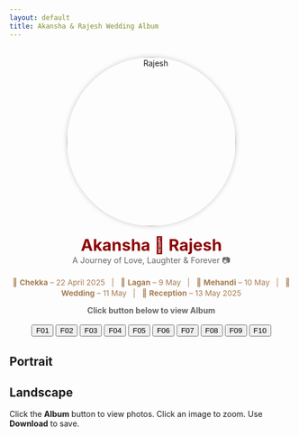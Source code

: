 ```yaml
---
layout: default
title: Akansha & Rajesh Wedding Album
---
```


<div style="display: flex; flex-wrap: wrap; justify-content: center; align-items: center; gap: 2rem; margin: 2rem 0;">
  
  <div style="text-align: center;">
    <img src="/w/assets/Couple.JPG" alt="Rajesh" style="width: 300px; height: 300px; border-radius: 50%; box-shadow: 0 0 10px rgba(0,0,0,0.2); object-fit: cover;">
    <div style="margin-top: 1rem; font-size: 1.8rem; font-weight: bold; color: darkred;">Akansha 💖 Rajesh
    </div>
    <div style="font-size: 0.9rem; color: #666;">A Journey of Love, Laughter & Forever 📷 </div>
    <div style="font-size: 0.85rem; color: #a67c52; margin-top: 1rem; line-height: 1.4;">
  🙌 <strong>Chekka</strong> – 22 April 2025 &nbsp; | &nbsp;
  🌼 <strong>Lagan</strong> – 9 May &nbsp; | &nbsp;
  💅 <strong>Mehandi</strong> – 10 May &nbsp; | &nbsp;
  💍 <strong>Wedding</strong> – 11 May &nbsp; | &nbsp;
  🎉 <strong>Reception</strong> – 13 May 2025
</div>
    <div style="margin-top: 0.8rem; font-weight: bold; color: #666;">Click button below to view Album </div><br>
    <div id="album-buttons">
    <button onclick="filterByFolder('F01')">F01</button>
      <button onclick="filterByFolder('F02')">F02</button>
      <button onclick="filterByFolder('F03')">F03</button>
      <button onclick="filterByFolder('F04')">F04</button>
      <button onclick="filterByFolder('F05')">F05</button>
      <button onclick="filterByFolder('F06')">F06</button>
      <button onclick="filterByFolder('F07')">F07</button>
      <button onclick="filterByFolder('F08')">F08</button>
      <button onclick="filterByFolder('F09')">F09</button>
      <button onclick="filterByFolder('F10')">F10</button>
    </div>
  </div>
</div>

## Portrait
<div class="gallery" id="portrait-gallery"></div>

## Landscape
<div class="gallery" id="landscape-gallery"></div>

<div class="cursive-message">
    Click the <strong>Album</strong> button to view photos. Click an image to zoom. Use <strong>Download</strong> to save.
</div>

<script>
const allFiles = [
  { path: "/assets/F10/r_DSC_7751.JPG", name: "r_DSC_7751.JPG" },
  { path: "/assets/F10/r_DSC_7745.JPG", name: "r_DSC_7745.JPG" },
  { path: "/assets/F10/r_DSC_7750.JPG", name: "r_DSC_7750.JPG" },
  { path: "/assets/F10/r_DSC_7785.JPG", name: "r_DSC_7785.JPG" },
  { path: "/assets/F10/r_DSC_7746.JPG", name: "r_DSC_7746.JPG" },
  { path: "/assets/F10/r_DSC_7752.JPG", name: "r_DSC_7752.JPG" },
  { path: "/assets/F10/r_DSC_7753.JPG", name: "r_DSC_7753.JPG" },
  { path: "/assets/F10/r_DSC_7747.JPG", name: "r_DSC_7747.JPG" },
  { path: "/assets/F10/r_DSC_7784.JPG", name: "r_DSC_7784.JPG" },
  { path: "/assets/F10/r_DSC_7780.JPG", name: "r_DSC_7780.JPG" },
  { path: "/assets/F10/r_DSC_7743.JPG", name: "r_DSC_7743.JPG" },
  { path: "/assets/F10/r_DSC_7757.JPG", name: "r_DSC_7757.JPG" },
  { path: "/assets/F10/r_DSC_7756.JPG", name: "r_DSC_7756.JPG" },
  { path: "/assets/F10/r_DSC_7783.JPG", name: "r_DSC_7783.JPG" },
  { path: "/assets/F10/r_DSC_7768.JPG", name: "r_DSC_7768.JPG" },
  { path: "/assets/F10/r_DSC_7754.JPG", name: "r_DSC_7754.JPG" },
  { path: "/assets/F10/r_DSC_7740.JPG", name: "r_DSC_7740.JPG" },
  { path: "/assets/F10/r_DSC_7733.JPG", name: "r_DSC_7733.JPG" },
  { path: "/assets/F10/r_DSC_7736.JPG", name: "r_DSC_7736.JPG" },
  { path: "/assets/F10/r_DSC_7738.JPG", name: "r_DSC_7738.JPG" },
  { path: "/assets/F10/r_DSC_7739.JPG", name: "r_DSC_7739.JPG" },
  { path: "/assets/F10/r_DSC_7770.JPG", name: "r_DSC_7770.JPG" },
  { path: "/assets/F10/r_DSC_7764.JPG", name: "r_DSC_7764.JPG" },
  { path: "/assets/F10/r_DSC_7758.JPG", name: "r_DSC_7758.JPG" },
  { path: "/assets/F10/r_DSC_7771.JPG", name: "r_DSC_7771.JPG" },
  { path: "/assets/F10/r_DSC_7767.JPG", name: "r_DSC_7767.JPG" },
  { path: "/assets/F10/r_DSC_7773.JPG", name: "r_DSC_7773.JPG" },
  { path: "/assets/F10/r_DSC_7766.JPG", name: "r_DSC_7766.JPG" },
  { path: "/assets/F10/r_DSC_7777.JPG", name: "r_DSC_7777.JPG" },
  { path: "/assets/F10/r_DSC_7763.JPG", name: "r_DSC_7763.JPG" },
  { path: "/assets/F10/r_DSC_7749.JPG", name: "r_DSC_7749.JPG" },
  { path: "/assets/F10/r_DSC_7761.JPG", name: "r_DSC_7761.JPG" },
  { path: "/assets/F10/r_DSC_7760.JPG", name: "r_DSC_7760.JPG" },
  { path: "/assets/F10/r_DSC_7774.JPG", name: "r_DSC_7774.JPG" },
  { path: "/assets/F03/r_DSC_6895.JPG", name: "r_DSC_6895.JPG" },
  { path: "/assets/F03/r_DSC_6881.JPG", name: "r_DSC_6881.JPG" },
  { path: "/assets/F03/r_DSC_6922.JPG", name: "r_DSC_6922.JPG" },
  { path: "/assets/F03/r_DSC_6936.JPG", name: "r_DSC_6936.JPG" },
  { path: "/assets/F03/r_DSC_6937.JPG", name: "r_DSC_6937.JPG" },
  { path: "/assets/F03/r_DSC_6923.JPG", name: "r_DSC_6923.JPG" },
  { path: "/assets/F03/r_DSC_6880.JPG", name: "r_DSC_6880.JPG" },
  { path: "/assets/F03/r_DSC_6894.JPG", name: "r_DSC_6894.JPG" },
  { path: "/assets/F03/r_DSC_6869.JPG", name: "r_DSC_6869.JPG" },
  { path: "/assets/F03/r_DSC_6882.JPG", name: "r_DSC_6882.JPG" },
  { path: "/assets/F03/r_DSC_6896.JPG", name: "r_DSC_6896.JPG" },
  { path: "/assets/F03/r_DSC_6935.JPG", name: "r_DSC_6935.JPG" },
  { path: "/assets/F03/r_DSC_6921.JPG", name: "r_DSC_6921.JPG" },
  { path: "/assets/F03/r_DSC_6909.JPG", name: "r_DSC_6909.JPG" },
  { path: "/assets/F03/r_DSC_6908.JPG", name: "r_DSC_6908.JPG" },
  { path: "/assets/F03/r_DSC_6920.JPG", name: "r_DSC_6920.JPG" },
  { path: "/assets/F03/r_DSC_6934.JPG", name: "r_DSC_6934.JPG" },
  { path: "/assets/F03/r_DSC_6897.JPG", name: "r_DSC_6897.JPG" },
  { path: "/assets/F03/r_DSC_6883.JPG", name: "r_DSC_6883.JPG" },
  { path: "/assets/F03/r_DSC_6878.JPG", name: "r_DSC_6878.JPG" },
  { path: "/assets/F03/r_DSC_6887.JPG", name: "r_DSC_6887.JPG" },
  { path: "/assets/F03/r_DSC_6893.JPG", name: "r_DSC_6893.JPG" },
  { path: "/assets/F03/r_DSC_6918.JPG", name: "r_DSC_6918.JPG" },
  { path: "/assets/F03/r_DSC_6930.JPG", name: "r_DSC_6930.JPG" },
  { path: "/assets/F03/r_DSC_6924.JPG", name: "r_DSC_6924.JPG" },
  { path: "/assets/F03/r_DSC_6925.JPG", name: "r_DSC_6925.JPG" },
  { path: "/assets/F03/r_DSC_6931.JPG", name: "r_DSC_6931.JPG" },
  { path: "/assets/F03/r_DSC_6919.JPG", name: "r_DSC_6919.JPG" },
  { path: "/assets/F03/r_DSC_6892.JPG", name: "r_DSC_6892.JPG" },
  { path: "/assets/F03/r_DSC_6886.JPG", name: "r_DSC_6886.JPG" },
  { path: "/assets/F03/r_DSC_6879.JPG", name: "r_DSC_6879.JPG" },
  { path: "/assets/F03/r_DSC_6890.JPG", name: "r_DSC_6890.JPG" },
  { path: "/assets/F03/r_DSC_6884.JPG", name: "r_DSC_6884.JPG" },
  { path: "/assets/F03/r_DSC_6927.JPG", name: "r_DSC_6927.JPG" },
  { path: "/assets/F03/r_DSC_6933.JPG", name: "r_DSC_6933.JPG" },
  { path: "/assets/F03/r_DSC_6932.JPG", name: "r_DSC_6932.JPG" },
  { path: "/assets/F03/r_DSC_6926.JPG", name: "r_DSC_6926.JPG" },
  { path: "/assets/F03/r_DSC_6885.JPG", name: "r_DSC_6885.JPG" },
  { path: "/assets/F03/r_DSC_6891.JPG", name: "r_DSC_6891.JPG" },
  { path: "/assets/F03/r_DSC_6941.JPG", name: "r_DSC_6941.JPG" },
  { path: "/assets/F03/r_DSC_6955.JPG", name: "r_DSC_6955.JPG" },
  { path: "/assets/F03/r_DSC_6954.JPG", name: "r_DSC_6954.JPG" },
  { path: "/assets/F03/r_DSC_6940.JPG", name: "r_DSC_6940.JPG" },
  { path: "/assets/F03/r_DSC_6956.JPG", name: "r_DSC_6956.JPG" },
  { path: "/assets/F03/r_DSC_6942.JPG", name: "r_DSC_6942.JPG" },
  { path: "/assets/F03/r_DSC_6943.JPG", name: "r_DSC_6943.JPG" },
  { path: "/assets/F03/r_DSC_6957.JPG", name: "r_DSC_6957.JPG" },
  { path: "/assets/F03/r_DSC_6953.JPG", name: "r_DSC_6953.JPG" },
  { path: "/assets/F03/r_DSC_6947.JPG", name: "r_DSC_6947.JPG" },
  { path: "/assets/F03/r_DSC_6946.JPG", name: "r_DSC_6946.JPG" },
  { path: "/assets/F03/r_DSC_6952.JPG", name: "r_DSC_6952.JPG" },
  { path: "/assets/F03/r_DSC_6944.JPG", name: "r_DSC_6944.JPG" },
  { path: "/assets/F03/r_DSC_6950.JPG", name: "r_DSC_6950.JPG" },
  { path: "/assets/F03/r_DSC_6951.JPG", name: "r_DSC_6951.JPG" },
  { path: "/assets/F03/r_DSC_6945.JPG", name: "r_DSC_6945.JPG" },
  { path: "/assets/F03/r_DSC_6960.JPG", name: "r_DSC_6960.JPG" },
  { path: "/assets/F03/r_DSC_6948.JPG", name: "r_DSC_6948.JPG" },
  { path: "/assets/F03/r_DSC_6949.JPG", name: "r_DSC_6949.JPG" },
  { path: "/assets/F03/r_DSC_6961.JPG", name: "r_DSC_6961.JPG" },
  { path: "/assets/F03/r_DSC_6963.JPG", name: "r_DSC_6963.JPG" },
  { path: "/assets/F03/r_DSC_6962.JPG", name: "r_DSC_6962.JPG" },
  { path: "/assets/F03/r_DSC_6959.JPG", name: "r_DSC_6959.JPG" },
  { path: "/assets/F03/r_DSC_6964.JPG", name: "r_DSC_6964.JPG" },
  { path: "/assets/F03/r_DSC_6958.JPG", name: "r_DSC_6958.JPG" },
  { path: "/assets/F03/r_DSC_6877.JPG", name: "r_DSC_6877.JPG" },
  { path: "/assets/F03/r_DSC_6863.JPG", name: "r_DSC_6863.JPG" },
  { path: "/assets/F03/r_DSC_6888.JPG", name: "r_DSC_6888.JPG" },
  { path: "/assets/F03/r_DSC_6903.JPG", name: "r_DSC_6903.JPG" },
  { path: "/assets/F03/r_DSC_6917.JPG", name: "r_DSC_6917.JPG" },
  { path: "/assets/F03/r_DSC_6916.JPG", name: "r_DSC_6916.JPG" },
  { path: "/assets/F03/r_DSC_6902.JPG", name: "r_DSC_6902.JPG" },
  { path: "/assets/F03/r_DSC_6889.JPG", name: "r_DSC_6889.JPG" },
  { path: "/assets/F03/r_DSC_6862.JPG", name: "r_DSC_6862.JPG" },
  { path: "/assets/F03/r_DSC_6876.JPG", name: "r_DSC_6876.JPG" },
  { path: "/assets/F03/r_DSC_6874.JPG", name: "r_DSC_6874.JPG" },
  { path: "/assets/F03/r_DSC_6914.JPG", name: "r_DSC_6914.JPG" },
  { path: "/assets/F03/r_DSC_6900.JPG", name: "r_DSC_6900.JPG" },
  { path: "/assets/F03/r_DSC_6928.JPG", name: "r_DSC_6928.JPG" },
  { path: "/assets/F03/r_DSC_6929.JPG", name: "r_DSC_6929.JPG" },
  { path: "/assets/F03/r_DSC_6901.JPG", name: "r_DSC_6901.JPG" },
  { path: "/assets/F03/r_DSC_6915.JPG", name: "r_DSC_6915.JPG" },
  { path: "/assets/F03/r_DSC_6875.JPG", name: "r_DSC_6875.JPG" },
  { path: "/assets/F03/r_DSC_6865.JPG", name: "r_DSC_6865.JPG" },
  { path: "/assets/F03/r_DSC_6871.JPG", name: "r_DSC_6871.JPG" },
  { path: "/assets/F03/r_DSC_6939.JPG", name: "r_DSC_6939.JPG" },
  { path: "/assets/F03/r_DSC_6911.JPG", name: "r_DSC_6911.JPG" },
  { path: "/assets/F03/r_DSC_6905.JPG", name: "r_DSC_6905.JPG" },
  { path: "/assets/F03/r_DSC_6904.JPG", name: "r_DSC_6904.JPG" },
  { path: "/assets/F03/r_DSC_6910.JPG", name: "r_DSC_6910.JPG" },
  { path: "/assets/F03/r_DSC_6938.JPG", name: "r_DSC_6938.JPG" },
  { path: "/assets/F03/r_DSC_6870.JPG", name: "r_DSC_6870.JPG" },
  { path: "/assets/F03/r_DSC_6864.JPG", name: "r_DSC_6864.JPG" },
  { path: "/assets/F03/r_DSC_6872.JPG", name: "r_DSC_6872.JPG" },
  { path: "/assets/F03/r_DSC_6866.JPG", name: "r_DSC_6866.JPG" },
  { path: "/assets/F03/r_DSC_6899.JPG", name: "r_DSC_6899.JPG" },
  { path: "/assets/F03/r_DSC_6906.JPG", name: "r_DSC_6906.JPG" },
  { path: "/assets/F03/r_DSC_6912.JPG", name: "r_DSC_6912.JPG" },
  { path: "/assets/F03/r_DSC_6913.JPG", name: "r_DSC_6913.JPG" },
  { path: "/assets/F03/r_DSC_6907.JPG", name: "r_DSC_6907.JPG" },
  { path: "/assets/F03/r_DSC_6898.JPG", name: "r_DSC_6898.JPG" },
  { path: "/assets/F04/r_DSC_7037.JPG", name: "r_DSC_7037.JPG" },
  { path: "/assets/F04/r_DSC_7023.JPG", name: "r_DSC_7023.JPG" },
  { path: "/assets/F04/r_DSC_7022.JPG", name: "r_DSC_7022.JPG" },
  { path: "/assets/F04/r_DSC_7036.JPG", name: "r_DSC_7036.JPG" },
  { path: "/assets/F04/r_DSC_7020.JPG", name: "r_DSC_7020.JPG" },
  { path: "/assets/F04/r_DSC_7034.JPG", name: "r_DSC_7034.JPG" },
  { path: "/assets/F04/r_DSC_7008.JPG", name: "r_DSC_7008.JPG" },
  { path: "/assets/F04/r_DSC_7009.JPG", name: "r_DSC_7009.JPG" },
  { path: "/assets/F04/r_DSC_7035.JPG", name: "r_DSC_7035.JPG" },
  { path: "/assets/F04/r_DSC_7021.JPG", name: "r_DSC_7021.JPG" },
  { path: "/assets/F04/r_DSC_7019.JPG", name: "r_DSC_7019.JPG" },
  { path: "/assets/F04/r_DSC_7025.JPG", name: "r_DSC_7025.JPG" },
  { path: "/assets/F04/r_DSC_7031.JPG", name: "r_DSC_7031.JPG" },
  { path: "/assets/F04/r_DSC_7030.JPG", name: "r_DSC_7030.JPG" },
  { path: "/assets/F04/r_DSC_7024.JPG", name: "r_DSC_7024.JPG" },
  { path: "/assets/F04/r_DSC_7018.JPG", name: "r_DSC_7018.JPG" },
  { path: "/assets/F04/r_DSC_7032.JPG", name: "r_DSC_7032.JPG" },
  { path: "/assets/F04/r_DSC_7026.JPG", name: "r_DSC_7026.JPG" },
  { path: "/assets/F04/r_DSC_7027.JPG", name: "r_DSC_7027.JPG" },
  { path: "/assets/F04/r_DSC_7033.JPG", name: "r_DSC_7033.JPG" },
  { path: "/assets/F04/r_DSC_7054.JPG", name: "r_DSC_7054.JPG" },
  { path: "/assets/F04/r_DSC_7040.JPG", name: "r_DSC_7040.JPG" },
  { path: "/assets/F04/r_DSC_6969.JPG", name: "r_DSC_6969.JPG" },
  { path: "/assets/F04/r_DSC_6982.JPG", name: "r_DSC_6982.JPG" },
  { path: "/assets/F04/r_DSC_6996.JPG", name: "r_DSC_6996.JPG" },
  { path: "/assets/F04/r_DSC_6997.JPG", name: "r_DSC_6997.JPG" },
  { path: "/assets/F04/r_DSC_6983.JPG", name: "r_DSC_6983.JPG" },
  { path: "/assets/F04/r_DSC_6968.JPG", name: "r_DSC_6968.JPG" },
  { path: "/assets/F04/r_DSC_7069.JPG", name: "r_DSC_7069.JPG" },
  { path: "/assets/F04/r_DSC_7041.JPG", name: "r_DSC_7041.JPG" },
  { path: "/assets/F04/r_DSC_7055.JPG", name: "r_DSC_7055.JPG" },
  { path: "/assets/F04/r_DSC_7043.JPG", name: "r_DSC_7043.JPG" },
  { path: "/assets/F04/r_DSC_6995.JPG", name: "r_DSC_6995.JPG" },
  { path: "/assets/F04/r_DSC_6981.JPG", name: "r_DSC_6981.JPG" },
  { path: "/assets/F04/r_DSC_6980.JPG", name: "r_DSC_6980.JPG" },
  { path: "/assets/F04/r_DSC_6994.JPG", name: "r_DSC_6994.JPG" },
  { path: "/assets/F04/r_DSC_7042.JPG", name: "r_DSC_7042.JPG" },
  { path: "/assets/F04/r_DSC_7046.JPG", name: "r_DSC_7046.JPG" },
  { path: "/assets/F04/r_DSC_7052.JPG", name: "r_DSC_7052.JPG" },
  { path: "/assets/F04/r_DSC_6990.JPG", name: "r_DSC_6990.JPG" },
  { path: "/assets/F04/r_DSC_6984.JPG", name: "r_DSC_6984.JPG" },
  { path: "/assets/F04/r_DSC_6985.JPG", name: "r_DSC_6985.JPG" },
  { path: "/assets/F04/r_DSC_6991.JPG", name: "r_DSC_6991.JPG" },
  { path: "/assets/F04/r_DSC_7053.JPG", name: "r_DSC_7053.JPG" },
  { path: "/assets/F04/r_DSC_7047.JPG", name: "r_DSC_7047.JPG" },
  { path: "/assets/F04/r_DSC_7045.JPG", name: "r_DSC_7045.JPG" },
  { path: "/assets/F04/r_DSC_6978.JPG", name: "r_DSC_6978.JPG" },
  { path: "/assets/F04/r_DSC_6987.JPG", name: "r_DSC_6987.JPG" },
  { path: "/assets/F04/r_DSC_6993.JPG", name: "r_DSC_6993.JPG" },
  { path: "/assets/F04/r_DSC_6992.JPG", name: "r_DSC_6992.JPG" },
  { path: "/assets/F04/r_DSC_6986.JPG", name: "r_DSC_6986.JPG" },
  { path: "/assets/F04/r_DSC_6979.JPG", name: "r_DSC_6979.JPG" },
  { path: "/assets/F04/r_DSC_7044.JPG", name: "r_DSC_7044.JPG" },
  { path: "/assets/F04/r_DSC_7050.JPG", name: "r_DSC_7050.JPG" },
  { path: "/assets/F04/r_DSC_7049.JPG", name: "r_DSC_7049.JPG" },
  { path: "/assets/F04/r_DSC_6974.JPG", name: "r_DSC_6974.JPG" },
  { path: "/assets/F04/r_DSC_6975.JPG", name: "r_DSC_6975.JPG" },
  { path: "/assets/F04/r_DSC_7048.JPG", name: "r_DSC_7048.JPG" },
  { path: "/assets/F04/r_DSC_7074.JPG", name: "r_DSC_7074.JPG" },
  { path: "/assets/F04/r_DSC_7062.JPG", name: "r_DSC_7062.JPG" },
  { path: "/assets/F04/r_DSC_7076.JPG", name: "r_DSC_7076.JPG" },
  { path: "/assets/F04/r_DSC_6977.JPG", name: "r_DSC_6977.JPG" },
  { path: "/assets/F04/r_DSC_6988.JPG", name: "r_DSC_6988.JPG" },
  { path: "/assets/F04/r_DSC_6989.JPG", name: "r_DSC_6989.JPG" },
  { path: "/assets/F04/r_DSC_6976.JPG", name: "r_DSC_6976.JPG" },
  { path: "/assets/F04/r_DSC_7067.JPG", name: "r_DSC_7067.JPG" },
  { path: "/assets/F04/r_DSC_6972.JPG", name: "r_DSC_6972.JPG" },
  { path: "/assets/F04/r_DSC_6966.JPG", name: "r_DSC_6966.JPG" },
  { path: "/assets/F04/r_DSC_6999.JPG", name: "r_DSC_6999.JPG" },
  { path: "/assets/F04/r_DSC_6998.JPG", name: "r_DSC_6998.JPG" },
  { path: "/assets/F04/r_DSC_6967.JPG", name: "r_DSC_6967.JPG" },
  { path: "/assets/F04/r_DSC_6973.JPG", name: "r_DSC_6973.JPG" },
  { path: "/assets/F04/r_DSC_7072.JPG", name: "r_DSC_7072.JPG" },
  { path: "/assets/F04/r_DSC_7058.JPG", name: "r_DSC_7058.JPG" },
  { path: "/assets/F04/r_DSC_7064.JPG", name: "r_DSC_7064.JPG" },
  { path: "/assets/F04/r_DSC_6965.JPG", name: "r_DSC_6965.JPG" },
  { path: "/assets/F04/r_DSC_6971.JPG", name: "r_DSC_6971.JPG" },
  { path: "/assets/F04/r_DSC_6970.JPG", name: "r_DSC_6970.JPG" },
  { path: "/assets/F04/r_DSC_7065.JPG", name: "r_DSC_7065.JPG" },
  { path: "/assets/F04/r_DSC_7071.JPG", name: "r_DSC_7071.JPG" },
  { path: "/assets/F04/r_DSC_7016.JPG", name: "r_DSC_7016.JPG" },
  { path: "/assets/F04/r_DSC_7002.JPG", name: "r_DSC_7002.JPG" },
  { path: "/assets/F04/r_DSC_7003.JPG", name: "r_DSC_7003.JPG" },
  { path: "/assets/F04/r_DSC_7017.JPG", name: "r_DSC_7017.JPG" },
  { path: "/assets/F04/r_DSC_7001.JPG", name: "r_DSC_7001.JPG" },
  { path: "/assets/F04/r_DSC_7015.JPG", name: "r_DSC_7015.JPG" },
  { path: "/assets/F04/r_DSC_7029.JPG", name: "r_DSC_7029.JPG" },
  { path: "/assets/F04/r_DSC_7028.JPG", name: "r_DSC_7028.JPG" },
  { path: "/assets/F04/r_DSC_7014.JPG", name: "r_DSC_7014.JPG" },
  { path: "/assets/F04/r_DSC_7000.JPG", name: "r_DSC_7000.JPG" },
  { path: "/assets/F04/r_DSC_7038.JPG", name: "r_DSC_7038.JPG" },
  { path: "/assets/F04/r_DSC_7004.JPG", name: "r_DSC_7004.JPG" },
  { path: "/assets/F04/r_DSC_7010.JPG", name: "r_DSC_7010.JPG" },
  { path: "/assets/F04/r_DSC_7011.JPG", name: "r_DSC_7011.JPG" },
  { path: "/assets/F04/r_DSC_7005.JPG", name: "r_DSC_7005.JPG" },
  { path: "/assets/F04/r_DSC_7039.JPG", name: "r_DSC_7039.JPG" },
  { path: "/assets/F04/r_DSC_7013.JPG", name: "r_DSC_7013.JPG" },
  { path: "/assets/F04/r_DSC_7007.JPG", name: "r_DSC_7007.JPG" },
  { path: "/assets/F04/r_DSC_7006.JPG", name: "r_DSC_7006.JPG" },
  { path: "/assets/F04/r_DSC_7012.JPG", name: "r_DSC_7012.JPG" },
  { path: "/assets/F05/r_DSC_7180.JPG", name: "r_DSC_7180.JPG" },
  { path: "/assets/F05/r_DSC_7143.JPG", name: "r_DSC_7143.JPG" },
  { path: "/assets/F05/r_DSC_7157.JPG", name: "r_DSC_7157.JPG" },
  { path: "/assets/F05/r_DSC_7156.JPG", name: "r_DSC_7156.JPG" },
  { path: "/assets/F05/r_DSC_7142.JPG", name: "r_DSC_7142.JPG" },
  { path: "/assets/F05/r_DSC_7181.JPG", name: "r_DSC_7181.JPG" },
  { path: "/assets/F05/r_DSC_7183.JPG", name: "r_DSC_7183.JPG" },
  { path: "/assets/F05/r_DSC_7154.JPG", name: "r_DSC_7154.JPG" },
  { path: "/assets/F05/r_DSC_7140.JPG", name: "r_DSC_7140.JPG" },
  { path: "/assets/F05/r_DSC_7168.JPG", name: "r_DSC_7168.JPG" },
  { path: "/assets/F05/r_DSC_7169.JPG", name: "r_DSC_7169.JPG" },
  { path: "/assets/F05/r_DSC_7141.JPG", name: "r_DSC_7141.JPG" },
  { path: "/assets/F05/r_DSC_7155.JPG", name: "r_DSC_7155.JPG" },
  { path: "/assets/F05/r_DSC_7182.JPG", name: "r_DSC_7182.JPG" },
  { path: "/assets/F05/r_DSC_7186.JPG", name: "r_DSC_7186.JPG" },
  { path: "/assets/F05/r_DSC_7179.JPG", name: "r_DSC_7179.JPG" },
  { path: "/assets/F05/r_DSC_7151.JPG", name: "r_DSC_7151.JPG" },
  { path: "/assets/F05/r_DSC_7145.JPG", name: "r_DSC_7145.JPG" },
  { path: "/assets/F05/r_DSC_7144.JPG", name: "r_DSC_7144.JPG" },
  { path: "/assets/F05/r_DSC_7150.JPG", name: "r_DSC_7150.JPG" },
  { path: "/assets/F05/r_DSC_7178.JPG", name: "r_DSC_7178.JPG" },
  { path: "/assets/F05/r_DSC_7187.JPG", name: "r_DSC_7187.JPG" },
  { path: "/assets/F05/r_DSC_7185.JPG", name: "r_DSC_7185.JPG" },
  { path: "/assets/F05/r_DSC_7146.JPG", name: "r_DSC_7146.JPG" },
  { path: "/assets/F05/r_DSC_7152.JPG", name: "r_DSC_7152.JPG" },
  { path: "/assets/F05/r_DSC_7153.JPG", name: "r_DSC_7153.JPG" },
  { path: "/assets/F05/r_DSC_7147.JPG", name: "r_DSC_7147.JPG" },
  { path: "/assets/F05/r_DSC_7184.JPG", name: "r_DSC_7184.JPG" },
  { path: "/assets/F05/r_DSC_7120.JPG", name: "r_DSC_7120.JPG" },
  { path: "/assets/F05/r_DSC_7134.JPG", name: "r_DSC_7134.JPG" },
  { path: "/assets/F05/r_DSC_7108.JPG", name: "r_DSC_7108.JPG" },
  { path: "/assets/F05/r_DSC_7109.JPG", name: "r_DSC_7109.JPG" },
  { path: "/assets/F05/r_DSC_7135.JPG", name: "r_DSC_7135.JPG" },
  { path: "/assets/F05/r_DSC_7121.JPG", name: "r_DSC_7121.JPG" },
  { path: "/assets/F05/r_DSC_7082.JPG", name: "r_DSC_7082.JPG" },
  { path: "/assets/F05/r_DSC_7096.JPG", name: "r_DSC_7096.JPG" },
  { path: "/assets/F05/r_DSC_7080.JPG", name: "r_DSC_7080.JPG" },
  { path: "/assets/F05/r_DSC_7094.JPG", name: "r_DSC_7094.JPG" },
  { path: "/assets/F05/r_DSC_7137.JPG", name: "r_DSC_7137.JPG" },
  { path: "/assets/F05/r_DSC_7123.JPG", name: "r_DSC_7123.JPG" },
  { path: "/assets/F05/r_DSC_7122.JPG", name: "r_DSC_7122.JPG" },
  { path: "/assets/F05/r_DSC_7136.JPG", name: "r_DSC_7136.JPG" },
  { path: "/assets/F05/r_DSC_7081.JPG", name: "r_DSC_7081.JPG" },
  { path: "/assets/F05/r_DSC_7085.JPG", name: "r_DSC_7085.JPG" },
  { path: "/assets/F05/r_DSC_7091.JPG", name: "r_DSC_7091.JPG" },
  { path: "/assets/F05/r_DSC_7132.JPG", name: "r_DSC_7132.JPG" },
  { path: "/assets/F05/r_DSC_7126.JPG", name: "r_DSC_7126.JPG" },
  { path: "/assets/F05/r_DSC_7127.JPG", name: "r_DSC_7127.JPG" },
  { path: "/assets/F05/r_DSC_7133.JPG", name: "r_DSC_7133.JPG" },
  { path: "/assets/F05/r_DSC_7084.JPG", name: "r_DSC_7084.JPG" },
  { path: "/assets/F05/r_DSC_7092.JPG", name: "r_DSC_7092.JPG" },
  { path: "/assets/F05/r_DSC_7119.JPG", name: "r_DSC_7119.JPG" },
  { path: "/assets/F05/r_DSC_7125.JPG", name: "r_DSC_7125.JPG" },
  { path: "/assets/F05/r_DSC_7131.JPG", name: "r_DSC_7131.JPG" },
  { path: "/assets/F05/r_DSC_7130.JPG", name: "r_DSC_7130.JPG" },
  { path: "/assets/F05/r_DSC_7124.JPG", name: "r_DSC_7124.JPG" },
  { path: "/assets/F05/r_DSC_7118.JPG", name: "r_DSC_7118.JPG" },
  { path: "/assets/F05/r_DSC_7087.JPG", name: "r_DSC_7087.JPG" },
  { path: "/assets/F05/r_DSC_7115.JPG", name: "r_DSC_7115.JPG" },
  { path: "/assets/F05/r_DSC_7129.JPG", name: "r_DSC_7129.JPG" },
  { path: "/assets/F05/r_DSC_7128.JPG", name: "r_DSC_7128.JPG" },
  { path: "/assets/F05/r_DSC_7114.JPG", name: "r_DSC_7114.JPG" },
  { path: "/assets/F05/r_DSC_7100.JPG", name: "r_DSC_7100.JPG" },
  { path: "/assets/F05/r_DSC_7089.JPG", name: "r_DSC_7089.JPG" },
  { path: "/assets/F05/r_DSC_7116.JPG", name: "r_DSC_7116.JPG" },
  { path: "/assets/F05/r_DSC_7102.JPG", name: "r_DSC_7102.JPG" },
  { path: "/assets/F05/r_DSC_7117.JPG", name: "r_DSC_7117.JPG" },
  { path: "/assets/F05/r_DSC_7098.JPG", name: "r_DSC_7098.JPG" },
  { path: "/assets/F05/r_DSC_7113.JPG", name: "r_DSC_7113.JPG" },
  { path: "/assets/F05/r_DSC_7107.JPG", name: "r_DSC_7107.JPG" },
  { path: "/assets/F05/r_DSC_7106.JPG", name: "r_DSC_7106.JPG" },
  { path: "/assets/F05/r_DSC_7112.JPG", name: "r_DSC_7112.JPG" },
  { path: "/assets/F05/r_DSC_7099.JPG", name: "r_DSC_7099.JPG" },
  { path: "/assets/F05/r_DSC_7138.JPG", name: "r_DSC_7138.JPG" },
  { path: "/assets/F05/r_DSC_7104.JPG", name: "r_DSC_7104.JPG" },
  { path: "/assets/F05/r_DSC_7110.JPG", name: "r_DSC_7110.JPG" },
  { path: "/assets/F05/r_DSC_7111.JPG", name: "r_DSC_7111.JPG" },
  { path: "/assets/F05/r_DSC_7105.JPG", name: "r_DSC_7105.JPG" },
  { path: "/assets/F05/r_DSC_7139.JPG", name: "r_DSC_7139.JPG" },
  { path: "/assets/F05/r_DSC_7162.JPG", name: "r_DSC_7162.JPG" },
  { path: "/assets/F05/r_DSC_7176.JPG", name: "r_DSC_7176.JPG" },
  { path: "/assets/F05/r_DSC_7177.JPG", name: "r_DSC_7177.JPG" },
  { path: "/assets/F05/r_DSC_7163.JPG", name: "r_DSC_7163.JPG" },
  { path: "/assets/F05/r_DSC_7188.JPG", name: "r_DSC_7188.JPG" },
  { path: "/assets/F05/r_DSC_7175.JPG", name: "r_DSC_7175.JPG" },
  { path: "/assets/F05/r_DSC_7161.JPG", name: "r_DSC_7161.JPG" },
  { path: "/assets/F05/r_DSC_7149.JPG", name: "r_DSC_7149.JPG" },
  { path: "/assets/F05/r_DSC_7148.JPG", name: "r_DSC_7148.JPG" },
  { path: "/assets/F05/r_DSC_7160.JPG", name: "r_DSC_7160.JPG" },
  { path: "/assets/F05/r_DSC_7174.JPG", name: "r_DSC_7174.JPG" },
  { path: "/assets/F05/r_DSC_7158.JPG", name: "r_DSC_7158.JPG" },
  { path: "/assets/F05/r_DSC_7170.JPG", name: "r_DSC_7170.JPG" },
  { path: "/assets/F05/r_DSC_7164.JPG", name: "r_DSC_7164.JPG" },
  { path: "/assets/F05/r_DSC_7165.JPG", name: "r_DSC_7165.JPG" },
  { path: "/assets/F05/r_DSC_7171.JPG", name: "r_DSC_7171.JPG" },
  { path: "/assets/F05/r_DSC_7159.JPG", name: "r_DSC_7159.JPG" },
  { path: "/assets/F05/r_DSC_7167.JPG", name: "r_DSC_7167.JPG" },
  { path: "/assets/F05/r_DSC_7173.JPG", name: "r_DSC_7173.JPG" },
  { path: "/assets/F05/r_DSC_7172.JPG", name: "r_DSC_7172.JPG" },
  { path: "/assets/F05/r_DSC_7166.JPG", name: "r_DSC_7166.JPG" },
  { path: "/assets/F02/r_DSC_6842.JPG", name: "r_DSC_6842.JPG" },
  { path: "/assets/F02/r_DSC_6739.JPG", name: "r_DSC_6739.JPG" },
  { path: "/assets/F02/r_DSC_6738.JPG", name: "r_DSC_6738.JPG" },
  { path: "/assets/F02/r_DSC_6843.JPG", name: "r_DSC_6843.JPG" },
  { path: "/assets/F02/r_DSC_6840.JPG", name: "r_DSC_6840.JPG" },
  { path: "/assets/F02/r_DSC_6844.JPG", name: "r_DSC_6844.JPG" },
  { path: "/assets/F02/r_DSC_6845.JPG", name: "r_DSC_6845.JPG" },
  { path: "/assets/F02/r_DSC_6846.JPG", name: "r_DSC_6846.JPG" },
  { path: "/assets/F02/r_DSC_6835.JPG", name: "r_DSC_6835.JPG" },
  { path: "/assets/F02/r_DSC_6821.JPG", name: "r_DSC_6821.JPG" },
  { path: "/assets/F02/r_DSC_6809.JPG", name: "r_DSC_6809.JPG" },
  { path: "/assets/F02/r_DSC_6799.JPG", name: "r_DSC_6799.JPG" },
  { path: "/assets/F02/r_DSC_6772.JPG", name: "r_DSC_6772.JPG" },
  { path: "/assets/F02/r_DSC_6773.JPG", name: "r_DSC_6773.JPG" },
  { path: "/assets/F02/r_DSC_6767.JPG", name: "r_DSC_6767.JPG" },
  { path: "/assets/F02/r_DSC_6798.JPG", name: "r_DSC_6798.JPG" },
  { path: "/assets/F02/r_DSC_6808.JPG", name: "r_DSC_6808.JPG" },
  { path: "/assets/F02/r_DSC_6820.JPG", name: "r_DSC_6820.JPG" },
  { path: "/assets/F02/r_DSC_6834.JPG", name: "r_DSC_6834.JPG" },
  { path: "/assets/F02/r_DSC_6822.JPG", name: "r_DSC_6822.JPG" },
  { path: "/assets/F02/r_DSC_6836.JPG", name: "r_DSC_6836.JPG" },
  { path: "/assets/F02/r_DSC_6759.JPG", name: "r_DSC_6759.JPG" },
  { path: "/assets/F02/r_DSC_6771.JPG", name: "r_DSC_6771.JPG" },
  { path: "/assets/F02/r_DSC_6765.JPG", name: "r_DSC_6765.JPG" },
  { path: "/assets/F02/r_DSC_6758.JPG", name: "r_DSC_6758.JPG" },
  { path: "/assets/F02/r_DSC_6837.JPG", name: "r_DSC_6837.JPG" },
  { path: "/assets/F02/r_DSC_6823.JPG", name: "r_DSC_6823.JPG" },
  { path: "/assets/F02/r_DSC_6827.JPG", name: "r_DSC_6827.JPG" },
  { path: "/assets/F02/r_DSC_6833.JPG", name: "r_DSC_6833.JPG" },
  { path: "/assets/F02/r_DSC_6774.JPG", name: "r_DSC_6774.JPG" },
  { path: "/assets/F02/r_DSC_6760.JPG", name: "r_DSC_6760.JPG" },
  { path: "/assets/F02/r_DSC_6748.JPG", name: "r_DSC_6748.JPG" },
  { path: "/assets/F02/r_DSC_6749.JPG", name: "r_DSC_6749.JPG" },
  { path: "/assets/F02/r_DSC_6761.JPG", name: "r_DSC_6761.JPG" },
  { path: "/assets/F02/r_DSC_6775.JPG", name: "r_DSC_6775.JPG" },
  { path: "/assets/F02/r_DSC_6832.JPG", name: "r_DSC_6832.JPG" },
  { path: "/assets/F02/r_DSC_6826.JPG", name: "r_DSC_6826.JPG" },
  { path: "/assets/F02/r_DSC_6818.JPG", name: "r_DSC_6818.JPG" },
  { path: "/assets/F02/r_DSC_6830.JPG", name: "r_DSC_6830.JPG" },
  { path: "/assets/F02/r_DSC_6824.JPG", name: "r_DSC_6824.JPG" },
  { path: "/assets/F02/r_DSC_6788.JPG", name: "r_DSC_6788.JPG" },
  { path: "/assets/F02/r_DSC_6777.JPG", name: "r_DSC_6777.JPG" },
  { path: "/assets/F02/r_DSC_6776.JPG", name: "r_DSC_6776.JPG" },
  { path: "/assets/F02/r_DSC_6762.JPG", name: "r_DSC_6762.JPG" },
  { path: "/assets/F02/r_DSC_6789.JPG", name: "r_DSC_6789.JPG" },
  { path: "/assets/F02/r_DSC_6825.JPG", name: "r_DSC_6825.JPG" },
  { path: "/assets/F02/r_DSC_6831.JPG", name: "r_DSC_6831.JPG" },
  { path: "/assets/F02/r_DSC_6819.JPG", name: "r_DSC_6819.JPG" },
  { path: "/assets/F02/r_DSC_6800.JPG", name: "r_DSC_6800.JPG" },
  { path: "/assets/F02/r_DSC_6828.JPG", name: "r_DSC_6828.JPG" },
  { path: "/assets/F02/r_DSC_6784.JPG", name: "r_DSC_6784.JPG" },
  { path: "/assets/F02/r_DSC_6790.JPG", name: "r_DSC_6790.JPG" },
  { path: "/assets/F02/r_DSC_6747.JPG", name: "r_DSC_6747.JPG" },
  { path: "/assets/F02/r_DSC_6753.JPG", name: "r_DSC_6753.JPG" },
  { path: "/assets/F02/r_DSC_6752.JPG", name: "r_DSC_6752.JPG" },
  { path: "/assets/F02/r_DSC_6746.JPG", name: "r_DSC_6746.JPG" },
  { path: "/assets/F02/r_DSC_6791.JPG", name: "r_DSC_6791.JPG" },
  { path: "/assets/F02/r_DSC_6785.JPG", name: "r_DSC_6785.JPG" },
  { path: "/assets/F02/r_DSC_6829.JPG", name: "r_DSC_6829.JPG" },
  { path: "/assets/F02/r_DSC_6801.JPG", name: "r_DSC_6801.JPG" },
  { path: "/assets/F02/r_DSC_6815.JPG", name: "r_DSC_6815.JPG" },
  { path: "/assets/F02/r_DSC_6793.JPG", name: "r_DSC_6793.JPG" },
  { path: "/assets/F02/r_DSC_6787.JPG", name: "r_DSC_6787.JPG" },
  { path: "/assets/F02/r_DSC_6778.JPG", name: "r_DSC_6778.JPG" },
  { path: "/assets/F02/r_DSC_6750.JPG", name: "r_DSC_6750.JPG" },
  { path: "/assets/F02/r_DSC_6744.JPG", name: "r_DSC_6744.JPG" },
  { path: "/assets/F02/r_DSC_6745.JPG", name: "r_DSC_6745.JPG" },
  { path: "/assets/F02/r_DSC_6751.JPG", name: "r_DSC_6751.JPG" },
  { path: "/assets/F02/r_DSC_6779.JPG", name: "r_DSC_6779.JPG" },
  { path: "/assets/F02/r_DSC_6786.JPG", name: "r_DSC_6786.JPG" },
  { path: "/assets/F02/r_DSC_6816.JPG", name: "r_DSC_6816.JPG" },
  { path: "/assets/F02/r_DSC_6802.JPG", name: "r_DSC_6802.JPG" },
  { path: "/assets/F02/r_DSC_6806.JPG", name: "r_DSC_6806.JPG" },
  { path: "/assets/F02/r_DSC_6812.JPG", name: "r_DSC_6812.JPG" },
  { path: "/assets/F02/r_DSC_6796.JPG", name: "r_DSC_6796.JPG" },
  { path: "/assets/F02/r_DSC_6782.JPG", name: "r_DSC_6782.JPG" },
  { path: "/assets/F02/r_DSC_6755.JPG", name: "r_DSC_6755.JPG" },
  { path: "/assets/F02/r_DSC_6741.JPG", name: "r_DSC_6741.JPG" },
  { path: "/assets/F02/r_DSC_6769.JPG", name: "r_DSC_6769.JPG" },
  { path: "/assets/F02/r_DSC_6768.JPG", name: "r_DSC_6768.JPG" },
  { path: "/assets/F02/r_DSC_6740.JPG", name: "r_DSC_6740.JPG" },
  { path: "/assets/F02/r_DSC_6754.JPG", name: "r_DSC_6754.JPG" },
  { path: "/assets/F02/r_DSC_6797.JPG", name: "r_DSC_6797.JPG" },
  { path: "/assets/F02/r_DSC_6813.JPG", name: "r_DSC_6813.JPG" },
  { path: "/assets/F02/r_DSC_6807.JPG", name: "r_DSC_6807.JPG" },
  { path: "/assets/F02/r_DSC_6839.JPG", name: "r_DSC_6839.JPG" },
  { path: "/assets/F02/r_DSC_6811.JPG", name: "r_DSC_6811.JPG" },
  { path: "/assets/F02/r_DSC_6805.JPG", name: "r_DSC_6805.JPG" },
  { path: "/assets/F02/r_DSC_6781.JPG", name: "r_DSC_6781.JPG" },
  { path: "/assets/F02/r_DSC_6795.JPG", name: "r_DSC_6795.JPG" },
  { path: "/assets/F02/r_DSC_6742.JPG", name: "r_DSC_6742.JPG" },
  { path: "/assets/F02/r_DSC_6756.JPG", name: "r_DSC_6756.JPG" },
  { path: "/assets/F02/r_DSC_6757.JPG", name: "r_DSC_6757.JPG" },
  { path: "/assets/F02/r_DSC_6743.JPG", name: "r_DSC_6743.JPG" },
  { path: "/assets/F02/r_DSC_6794.JPG", name: "r_DSC_6794.JPG" },
  { path: "/assets/F02/r_DSC_6780.JPG", name: "r_DSC_6780.JPG" },
  { path: "/assets/F02/r_DSC_6804.JPG", name: "r_DSC_6804.JPG" },
  { path: "/assets/F02/r_DSC_6810.JPG", name: "r_DSC_6810.JPG" },
  { path: "/assets/F02/r_DSC_6838.JPG", name: "r_DSC_6838.JPG" },
  { path: "/assets/F02/r_DSC_6861.JPG", name: "r_DSC_6861.JPG" },
  { path: "/assets/Couple.JPG", name: "Couple.JPG" },
  { path: "/assets/F07/r_DSC_7382.JPG", name: "r_DSC_7382.JPG" },
  { path: "/assets/F07/r_DSC_7396.JPG", name: "r_DSC_7396.JPG" },
  { path: "/assets/F07/r_DSC_7341.JPG", name: "r_DSC_7341.JPG" },
  { path: "/assets/F07/r_DSC_7427.JPG", name: "r_DSC_7427.JPG" },
  { path: "/assets/F07/r_DSC_7355.JPG", name: "r_DSC_7355.JPG" },
  { path: "/assets/F07/r_DSC_7368.JPG", name: "r_DSC_7368.JPG" },
  { path: "/assets/F07/r_DSC_7354.JPG", name: "r_DSC_7354.JPG" },
  { path: "/assets/F07/r_DSC_7340.JPG", name: "r_DSC_7340.JPG" },
  { path: "/assets/F07/r_DSC_7426.JPG", name: "r_DSC_7426.JPG" },
  { path: "/assets/F07/r_DSC_7397.JPG", name: "r_DSC_7397.JPG" },
  { path: "/assets/F07/r_DSC_7383.JPG", name: "r_DSC_7383.JPG" },
  { path: "/assets/F07/r_DSC_7356.JPG", name: "r_DSC_7356.JPG" },
  { path: "/assets/F07/r_DSC_7430.JPG", name: "r_DSC_7430.JPG" },
  { path: "/assets/F07/r_DSC_7424.JPG", name: "r_DSC_7424.JPG" },
  { path: "/assets/F07/r_DSC_7342.JPG", name: "r_DSC_7342.JPG" },
  { path: "/assets/F07/r_DSC_7418.JPG", name: "r_DSC_7418.JPG" },
  { path: "/assets/F07/r_DSC_7419.JPG", name: "r_DSC_7419.JPG" },
  { path: "/assets/F07/r_DSC_7425.JPG", name: "r_DSC_7425.JPG" },
  { path: "/assets/F07/r_DSC_7343.JPG", name: "r_DSC_7343.JPG" },
  { path: "/assets/F07/r_DSC_7357.JPG", name: "r_DSC_7357.JPG" },
  { path: "/assets/F07/r_DSC_7394.JPG", name: "r_DSC_7394.JPG" },
  { path: "/assets/F07/r_DSC_7409.JPG", name: "r_DSC_7409.JPG" },
  { path: "/assets/F07/r_DSC_7353.JPG", name: "r_DSC_7353.JPG" },
  { path: "/assets/F07/r_DSC_7347.JPG", name: "r_DSC_7347.JPG" },
  { path: "/assets/F07/r_DSC_7421.JPG", name: "r_DSC_7421.JPG" },
  { path: "/assets/F07/r_DSC_7346.JPG", name: "r_DSC_7346.JPG" },
  { path: "/assets/F07/r_DSC_7420.JPG", name: "r_DSC_7420.JPG" },
  { path: "/assets/F07/r_DSC_7352.JPG", name: "r_DSC_7352.JPG" },
  { path: "/assets/F07/r_DSC_7393.JPG", name: "r_DSC_7393.JPG" },
  { path: "/assets/F07/r_DSC_7422.JPG", name: "r_DSC_7422.JPG" },
  { path: "/assets/F07/r_DSC_7344.JPG", name: "r_DSC_7344.JPG" },
  { path: "/assets/F07/r_DSC_7350.JPG", name: "r_DSC_7350.JPG" },
  { path: "/assets/F07/r_DSC_7351.JPG", name: "r_DSC_7351.JPG" },
  { path: "/assets/F07/r_DSC_7423.JPG", name: "r_DSC_7423.JPG" },
  { path: "/assets/F07/r_DSC_7345.JPG", name: "r_DSC_7345.JPG" },
  { path: "/assets/F07/r_DSC_7392.JPG", name: "r_DSC_7392.JPG" },
  { path: "/assets/F07/r_DSC_7322.JPG", name: "r_DSC_7322.JPG" },
  { path: "/assets/F07/r_DSC_7336.JPG", name: "r_DSC_7336.JPG" },
  { path: "/assets/F07/r_DSC_7337.JPG", name: "r_DSC_7337.JPG" },
  { path: "/assets/F07/r_DSC_7323.JPG", name: "r_DSC_7323.JPG" },
  { path: "/assets/F07/r_DSC_7335.JPG", name: "r_DSC_7335.JPG" },
  { path: "/assets/F07/r_DSC_7321.JPG", name: "r_DSC_7321.JPG" },
  { path: "/assets/F07/r_DSC_7309.JPG", name: "r_DSC_7309.JPG" },
  { path: "/assets/F07/r_DSC_7308.JPG", name: "r_DSC_7308.JPG" },
  { path: "/assets/F07/r_DSC_7320.JPG", name: "r_DSC_7320.JPG" },
  { path: "/assets/F07/r_DSC_7334.JPG", name: "r_DSC_7334.JPG" },
  { path: "/assets/F07/r_DSC_7318.JPG", name: "r_DSC_7318.JPG" },
  { path: "/assets/F07/r_DSC_7330.JPG", name: "r_DSC_7330.JPG" },
  { path: "/assets/F07/r_DSC_7324.JPG", name: "r_DSC_7324.JPG" },
  { path: "/assets/F07/r_DSC_7325.JPG", name: "r_DSC_7325.JPG" },
  { path: "/assets/F07/r_DSC_7331.JPG", name: "r_DSC_7331.JPG" },
  { path: "/assets/F07/r_DSC_7319.JPG", name: "r_DSC_7319.JPG" },
  { path: "/assets/F07/r_DSC_7327.JPG", name: "r_DSC_7327.JPG" },
  { path: "/assets/F07/r_DSC_7333.JPG", name: "r_DSC_7333.JPG" },
  { path: "/assets/F07/r_DSC_7332.JPG", name: "r_DSC_7332.JPG" },
  { path: "/assets/F07/r_DSC_7326.JPG", name: "r_DSC_7326.JPG" },
  { path: "/assets/F07/r_DSC_7317.JPG", name: "r_DSC_7317.JPG" },
  { path: "/assets/F07/r_DSC_7316.JPG", name: "r_DSC_7316.JPG" },
  { path: "/assets/F07/r_DSC_7314.JPG", name: "r_DSC_7314.JPG" },
  { path: "/assets/F07/r_DSC_7328.JPG", name: "r_DSC_7328.JPG" },
  { path: "/assets/F07/r_DSC_7329.JPG", name: "r_DSC_7329.JPG" },
  { path: "/assets/F07/r_DSC_7315.JPG", name: "r_DSC_7315.JPG" },
  { path: "/assets/F07/r_DSC_7339.JPG", name: "r_DSC_7339.JPG" },
  { path: "/assets/F07/r_DSC_7311.JPG", name: "r_DSC_7311.JPG" },
  { path: "/assets/F07/r_DSC_7310.JPG", name: "r_DSC_7310.JPG" },
  { path: "/assets/F07/r_DSC_7338.JPG", name: "r_DSC_7338.JPG" },
  { path: "/assets/F07/r_DSC_7306.JPG", name: "r_DSC_7306.JPG" },
  { path: "/assets/F07/r_DSC_7312.JPG", name: "r_DSC_7312.JPG" },
  { path: "/assets/F07/r_DSC_7313.JPG", name: "r_DSC_7313.JPG" },
  { path: "/assets/F07/r_DSC_7307.JPG", name: "r_DSC_7307.JPG" },
  { path: "/assets/F07/r_DSC_7360.JPG", name: "r_DSC_7360.JPG" },
  { path: "/assets/F07/r_DSC_7406.JPG", name: "r_DSC_7406.JPG" },
  { path: "/assets/F07/r_DSC_7412.JPG", name: "r_DSC_7412.JPG" },
  { path: "/assets/F07/r_DSC_7374.JPG", name: "r_DSC_7374.JPG" },
  { path: "/assets/F07/r_DSC_7348.JPG", name: "r_DSC_7348.JPG" },
  { path: "/assets/F07/r_DSC_7349.JPG", name: "r_DSC_7349.JPG" },
  { path: "/assets/F07/r_DSC_7413.JPG", name: "r_DSC_7413.JPG" },
  { path: "/assets/F07/r_DSC_7361.JPG", name: "r_DSC_7361.JPG" },
  { path: "/assets/F07/r_DSC_7363.JPG", name: "r_DSC_7363.JPG" },
  { path: "/assets/F07/r_DSC_7404.JPG", name: "r_DSC_7404.JPG" },
  { path: "/assets/F07/r_DSC_7362.JPG", name: "r_DSC_7362.JPG" },
  { path: "/assets/F07/r_DSC_7376.JPG", name: "r_DSC_7376.JPG" },
  { path: "/assets/F07/r_DSC_7410.JPG", name: "r_DSC_7410.JPG" },
  { path: "/assets/F07/r_DSC_7399.JPG", name: "r_DSC_7399.JPG" },
  { path: "/assets/F07/r_DSC_7428.JPG", name: "r_DSC_7428.JPG" },
  { path: "/assets/F07/r_DSC_7372.JPG", name: "r_DSC_7372.JPG" },
  { path: "/assets/F07/r_DSC_7366.JPG", name: "r_DSC_7366.JPG" },
  { path: "/assets/F07/r_DSC_7367.JPG", name: "r_DSC_7367.JPG" },
  { path: "/assets/F07/r_DSC_7401.JPG", name: "r_DSC_7401.JPG" },
  { path: "/assets/F07/r_DSC_7415.JPG", name: "r_DSC_7415.JPG" },
  { path: "/assets/F07/r_DSC_7373.JPG", name: "r_DSC_7373.JPG" },
  { path: "/assets/F07/r_DSC_7429.JPG", name: "r_DSC_7429.JPG" },
  { path: "/assets/F07/r_DSC_7359.JPG", name: "r_DSC_7359.JPG" },
  { path: "/assets/F07/r_DSC_7403.JPG", name: "r_DSC_7403.JPG" },
  { path: "/assets/F07/r_DSC_7365.JPG", name: "r_DSC_7365.JPG" },
  { path: "/assets/F07/r_DSC_7371.JPG", name: "r_DSC_7371.JPG" },
  { path: "/assets/F07/r_DSC_7417.JPG", name: "r_DSC_7417.JPG" },
  { path: "/assets/F07/r_DSC_7416.JPG", name: "r_DSC_7416.JPG" },
  { path: "/assets/F07/r_DSC_7364.JPG", name: "r_DSC_7364.JPG" },
  { path: "/assets/F07/r_DSC_7358.JPG", name: "r_DSC_7358.JPG" },
  { path: "/assets/F09/r_DSC_7547.JPG", name: "r_DSC_7547.JPG" },
  { path: "/assets/F09/r_DSC_7631.JPG", name: "r_DSC_7631.JPG" },
  { path: "/assets/F09/r_DSC_7619.JPG", name: "r_DSC_7619.JPG" },
  { path: "/assets/F09/r_DSC_7618.JPG", name: "r_DSC_7618.JPG" },
  { path: "/assets/F09/r_DSC_7546.JPG", name: "r_DSC_7546.JPG" },
  { path: "/assets/F09/r_DSC_7552.JPG", name: "r_DSC_7552.JPG" },
  { path: "/assets/F09/r_DSC_7593.JPG", name: "r_DSC_7593.JPG" },
  { path: "/assets/F09/r_DSC_7544.JPG", name: "r_DSC_7544.JPG" },
  { path: "/assets/F09/r_DSC_7550.JPG", name: "r_DSC_7550.JPG" },
  { path: "/assets/F09/r_DSC_7632.JPG", name: "r_DSC_7632.JPG" },
  { path: "/assets/F09/r_DSC_7626.JPG", name: "r_DSC_7626.JPG" },
  { path: "/assets/F09/r_DSC_7627.JPG", name: "r_DSC_7627.JPG" },
  { path: "/assets/F09/r_DSC_7633.JPG", name: "r_DSC_7633.JPG" },
  { path: "/assets/F09/r_DSC_7579.JPG", name: "r_DSC_7579.JPG" },
  { path: "/assets/F09/r_DSC_7551.JPG", name: "r_DSC_7551.JPG" },
  { path: "/assets/F09/r_DSC_7637.JPG", name: "r_DSC_7637.JPG" },
  { path: "/assets/F09/r_DSC_7622.JPG", name: "r_DSC_7622.JPG" },
  { path: "/assets/F09/r_DSC_7636.JPG", name: "r_DSC_7636.JPG" },
  { path: "/assets/F09/r_DSC_7554.JPG", name: "r_DSC_7554.JPG" },
  { path: "/assets/F09/r_DSC_7540.JPG", name: "r_DSC_7540.JPG" },
  { path: "/assets/F09/r_DSC_7568.JPG", name: "r_DSC_7568.JPG" },
  { path: "/assets/F09/r_DSC_7597.JPG", name: "r_DSC_7597.JPG" },
  { path: "/assets/F09/r_DSC_7583.JPG", name: "r_DSC_7583.JPG" },
  { path: "/assets/F09/r_DSC_7581.JPG", name: "r_DSC_7581.JPG" },
  { path: "/assets/F09/r_DSC_7634.JPG", name: "r_DSC_7634.JPG" },
  { path: "/assets/F09/r_DSC_7635.JPG", name: "r_DSC_7635.JPG" },
  { path: "/assets/F09/r_DSC_7621.JPG", name: "r_DSC_7621.JPG" },
  { path: "/assets/F09/r_DSC_7543.JPG", name: "r_DSC_7543.JPG" },
  { path: "/assets/F09/r_DSC_7557.JPG", name: "r_DSC_7557.JPG" },
  { path: "/assets/F09/r_DSC_7691.JPG", name: "r_DSC_7691.JPG" },
  { path: "/assets/F09/r_DSC_7652.JPG", name: "r_DSC_7652.JPG" },
  { path: "/assets/F09/r_DSC_7653.JPG", name: "r_DSC_7653.JPG" },
  { path: "/assets/F09/r_DSC_7727.JPG", name: "r_DSC_7727.JPG" },
  { path: "/assets/F09/r_DSC_7719.JPG", name: "r_DSC_7719.JPG" },
  { path: "/assets/F09/r_DSC_7692.JPG", name: "r_DSC_7692.JPG" },
  { path: "/assets/F09/r_DSC_7651.JPG", name: "r_DSC_7651.JPG" },
  { path: "/assets/F09/r_DSC_7645.JPG", name: "r_DSC_7645.JPG" },
  { path: "/assets/F09/r_DSC_7679.JPG", name: "r_DSC_7679.JPG" },
  { path: "/assets/F09/r_DSC_7644.JPG", name: "r_DSC_7644.JPG" },
  { path: "/assets/F09/r_DSC_7687.JPG", name: "r_DSC_7687.JPG" },
  { path: "/assets/F09/r_DSC_7718.JPG", name: "r_DSC_7718.JPG" },
  { path: "/assets/F09/r_DSC_7724.JPG", name: "r_DSC_7724.JPG" },
  { path: "/assets/F09/r_DSC_7708.JPG", name: "r_DSC_7708.JPG" },
  { path: "/assets/F09/r_DSC_7720.JPG", name: "r_DSC_7720.JPG" },
  { path: "/assets/F09/r_DSC_7683.JPG", name: "r_DSC_7683.JPG" },
  { path: "/assets/F09/r_DSC_7640.JPG", name: "r_DSC_7640.JPG" },
  { path: "/assets/F09/r_DSC_7641.JPG", name: "r_DSC_7641.JPG" },
  { path: "/assets/F09/r_DSC_7669.JPG", name: "r_DSC_7669.JPG" },
  { path: "/assets/F09/r_DSC_7682.JPG", name: "r_DSC_7682.JPG" },
  { path: "/assets/F09/r_DSC_7696.JPG", name: "r_DSC_7696.JPG" },
  { path: "/assets/F09/r_DSC_7721.JPG", name: "r_DSC_7721.JPG" },
  { path: "/assets/F09/r_DSC_7723.JPG", name: "r_DSC_7723.JPG" },
  { path: "/assets/F09/r_DSC_7680.JPG", name: "r_DSC_7680.JPG" },
  { path: "/assets/F09/r_DSC_7643.JPG", name: "r_DSC_7643.JPG" },
  { path: "/assets/F09/r_DSC_7657.JPG", name: "r_DSC_7657.JPG" },
  { path: "/assets/F09/r_DSC_7656.JPG", name: "r_DSC_7656.JPG" },
  { path: "/assets/F09/r_DSC_7642.JPG", name: "r_DSC_7642.JPG" },
  { path: "/assets/F09/r_DSC_7695.JPG", name: "r_DSC_7695.JPG" },
  { path: "/assets/F09/r_DSC_7681.JPG", name: "r_DSC_7681.JPG" },
  { path: "/assets/F09/r_DSC_7722.JPG", name: "r_DSC_7722.JPG" },
  { path: "/assets/F09/r_DSC_7539.JPG", name: "r_DSC_7539.JPG" },
  { path: "/assets/F09/r_DSC_7666.JPG", name: "r_DSC_7666.JPG" },
  { path: "/assets/F09/r_DSC_7699.JPG", name: "r_DSC_7699.JPG" },
  { path: "/assets/F09/r_DSC_7706.JPG", name: "r_DSC_7706.JPG" },
  { path: "/assets/F09/r_DSC_7712.JPG", name: "r_DSC_7712.JPG" },
  { path: "/assets/F09/r_DSC_7704.JPG", name: "r_DSC_7704.JPG" },
  { path: "/assets/F09/r_DSC_7710.JPG", name: "r_DSC_7710.JPG" },
  { path: "/assets/F09/r_DSC_7658.JPG", name: "r_DSC_7658.JPG" },
  { path: "/assets/F09/r_DSC_7671.JPG", name: "r_DSC_7671.JPG" },
  { path: "/assets/F09/r_DSC_7715.JPG", name: "r_DSC_7715.JPG" },
  { path: "/assets/F09/r_DSC_7714.JPG", name: "r_DSC_7714.JPG" },
  { path: "/assets/F09/r_DSC_7700.JPG", name: "r_DSC_7700.JPG" },
  { path: "/assets/F09/r_DSC_7728.JPG", name: "r_DSC_7728.JPG" },
  { path: "/assets/F09/r_DSC_7689.JPG", name: "r_DSC_7689.JPG" },
  { path: "/assets/F09/r_DSC_7677.JPG", name: "r_DSC_7677.JPG" },
  { path: "/assets/F09/r_DSC_7663.JPG", name: "r_DSC_7663.JPG" },
  { path: "/assets/F09/r_DSC_7717.JPG", name: "r_DSC_7717.JPG" },
  { path: "/assets/F09/r_DSC_7604.JPG", name: "r_DSC_7604.JPG" },
  { path: "/assets/F09/r_DSC_7610.JPG", name: "r_DSC_7610.JPG" },
  { path: "/assets/F09/r_DSC_7639.JPG", name: "r_DSC_7639.JPG" },
  { path: "/assets/F09/r_DSC_7567.JPG", name: "r_DSC_7567.JPG" },
  { path: "/assets/F09/r_DSC_7559.JPG", name: "r_DSC_7559.JPG" },
  { path: "/assets/F09/r_DSC_7607.JPG", name: "r_DSC_7607.JPG" },
  { path: "/assets/F09/r_DSC_7612.JPG", name: "r_DSC_7612.JPG" },
  { path: "/assets/F09/r_DSC_7558.JPG", name: "r_DSC_7558.JPG" },
  { path: "/assets/F09/r_DSC_7570.JPG", name: "r_DSC_7570.JPG" },
  { path: "/assets/F09/r_DSC_7564.JPG", name: "r_DSC_7564.JPG" },
  { path: "/assets/F09/r_DSC_7560.JPG", name: "r_DSC_7560.JPG" },
  { path: "/assets/F09/r_DSC_7616.JPG", name: "r_DSC_7616.JPG" },
  { path: "/assets/F09/r_DSC_7575.JPG", name: "r_DSC_7575.JPG" },
  { path: "/assets/F09/r_DSC_7561.JPG", name: "r_DSC_7561.JPG" },
  { path: "/assets/F09/r_DSC_7588.JPG", name: "r_DSC_7588.JPG" },
  { path: "/assets/F09/r_DSC_7563.JPG", name: "r_DSC_7563.JPG" },
  { path: "/assets/F09/r_DSC_7629.JPG", name: "r_DSC_7629.JPG" },
  { path: "/assets/F09/r_DSC_7601.JPG", name: "r_DSC_7601.JPG" },
  { path: "/assets/F09/r_DSC_7600.JPG", name: "r_DSC_7600.JPG" },
  { path: "/assets/F09/r_DSC_7628.JPG", name: "r_DSC_7628.JPG" },
  { path: "/assets/F09/r_DSC_7562.JPG", name: "r_DSC_7562.JPG" },
  { path: "/assets/F09/r_DSC_7576.JPG", name: "r_DSC_7576.JPG" },
  { path: "/assets/F09/r_DSC_7589.JPG", name: "r_DSC_7589.JPG" },
  { path: "/assets/F08/r_DSC_7433.JPG", name: "r_DSC_7433.JPG" },
  { path: "/assets/F08/r_DSC_7432.JPG", name: "r_DSC_7432.JPG" },
  { path: "/assets/F08/r_DSC_7431.JPG", name: "r_DSC_7431.JPG" },
  { path: "/assets/F08/r_DSC_7435.JPG", name: "r_DSC_7435.JPG" },
  { path: "/assets/F08/r_DSC_7434.JPG", name: "r_DSC_7434.JPG" },
  { path: "/assets/F08/r_DSC_7436.JPG", name: "r_DSC_7436.JPG" },
  { path: "/assets/F08/r_DSC_7437.JPG", name: "r_DSC_7437.JPG" },
  { path: "/assets/F08/r_DSC_7530.JPG", name: "r_DSC_7530.JPG" },
  { path: "/assets/F08/r_DSC_7524.JPG", name: "r_DSC_7524.JPG" },
  { path: "/assets/F08/r_DSC_7518.JPG", name: "r_DSC_7518.JPG" },
  { path: "/assets/F08/r_DSC_7487.JPG", name: "r_DSC_7487.JPG" },
  { path: "/assets/F08/r_DSC_7493.JPG", name: "r_DSC_7493.JPG" },
  { path: "/assets/F08/r_DSC_7444.JPG", name: "r_DSC_7444.JPG" },
  { path: "/assets/F08/r_DSC_7450.JPG", name: "r_DSC_7450.JPG" },
  { path: "/assets/F08/r_DSC_7478.JPG", name: "r_DSC_7478.JPG" },
  { path: "/assets/F08/r_DSC_7479.JPG", name: "r_DSC_7479.JPG" },
  { path: "/assets/F08/r_DSC_7451.JPG", name: "r_DSC_7451.JPG" },
  { path: "/assets/F08/r_DSC_7445.JPG", name: "r_DSC_7445.JPG" },
  { path: "/assets/F08/r_DSC_7492.JPG", name: "r_DSC_7492.JPG" },
  { path: "/assets/F08/r_DSC_7486.JPG", name: "r_DSC_7486.JPG" },
  { path: "/assets/F08/r_DSC_7519.JPG", name: "r_DSC_7519.JPG" },
  { path: "/assets/F08/r_DSC_7525.JPG", name: "r_DSC_7525.JPG" },
  { path: "/assets/F08/r_DSC_7531.JPG", name: "r_DSC_7531.JPG" },
  { path: "/assets/F08/r_DSC_7533.JPG", name: "r_DSC_7533.JPG" },
  { path: "/assets/F08/r_DSC_7490.JPG", name: "r_DSC_7490.JPG" },
  { path: "/assets/F08/r_DSC_7484.JPG", name: "r_DSC_7484.JPG" },
  { path: "/assets/F08/r_DSC_7453.JPG", name: "r_DSC_7453.JPG" },
  { path: "/assets/F08/r_DSC_7447.JPG", name: "r_DSC_7447.JPG" },
  { path: "/assets/F08/r_DSC_7446.JPG", name: "r_DSC_7446.JPG" },
  { path: "/assets/F08/r_DSC_7452.JPG", name: "r_DSC_7452.JPG" },
  { path: "/assets/F08/r_DSC_7491.JPG", name: "r_DSC_7491.JPG" },
  { path: "/assets/F08/r_DSC_7532.JPG", name: "r_DSC_7532.JPG" },
  { path: "/assets/F08/r_DSC_7526.JPG", name: "r_DSC_7526.JPG" },
  { path: "/assets/F08/r_DSC_7522.JPG", name: "r_DSC_7522.JPG" },
  { path: "/assets/F08/r_DSC_7495.JPG", name: "r_DSC_7495.JPG" },
  { path: "/assets/F08/r_DSC_7481.JPG", name: "r_DSC_7481.JPG" },
  { path: "/assets/F08/r_DSC_7456.JPG", name: "r_DSC_7456.JPG" },
  { path: "/assets/F08/r_DSC_7442.JPG", name: "r_DSC_7442.JPG" },
  { path: "/assets/F08/r_DSC_7443.JPG", name: "r_DSC_7443.JPG" },
  { path: "/assets/F08/r_DSC_7457.JPG", name: "r_DSC_7457.JPG" },
  { path: "/assets/F08/r_DSC_7480.JPG", name: "r_DSC_7480.JPG" },
  { path: "/assets/F08/r_DSC_7494.JPG", name: "r_DSC_7494.JPG" },
  { path: "/assets/F08/r_DSC_7537.JPG", name: "r_DSC_7537.JPG" },
  { path: "/assets/F08/r_DSC_7509.JPG", name: "r_DSC_7509.JPG" },
  { path: "/assets/F08/r_DSC_7535.JPG", name: "r_DSC_7535.JPG" },
  { path: "/assets/F08/r_DSC_7521.JPG", name: "r_DSC_7521.JPG" },
  { path: "/assets/F08/r_DSC_7482.JPG", name: "r_DSC_7482.JPG" },
  { path: "/assets/F08/r_DSC_7496.JPG", name: "r_DSC_7496.JPG" },
  { path: "/assets/F08/r_DSC_7469.JPG", name: "r_DSC_7469.JPG" },
  { path: "/assets/F08/r_DSC_7441.JPG", name: "r_DSC_7441.JPG" },
  { path: "/assets/F08/r_DSC_7455.JPG", name: "r_DSC_7455.JPG" },
  { path: "/assets/F08/r_DSC_7454.JPG", name: "r_DSC_7454.JPG" },
  { path: "/assets/F08/r_DSC_7440.JPG", name: "r_DSC_7440.JPG" },
  { path: "/assets/F08/r_DSC_7468.JPG", name: "r_DSC_7468.JPG" },
  { path: "/assets/F08/r_DSC_7497.JPG", name: "r_DSC_7497.JPG" },
  { path: "/assets/F08/r_DSC_7483.JPG", name: "r_DSC_7483.JPG" },
  { path: "/assets/F08/r_DSC_7520.JPG", name: "r_DSC_7520.JPG" },
  { path: "/assets/F08/r_DSC_7508.JPG", name: "r_DSC_7508.JPG" },
  { path: "/assets/F08/r_DSC_7511.JPG", name: "r_DSC_7511.JPG" },
  { path: "/assets/F08/r_DSC_7505.JPG", name: "r_DSC_7505.JPG" },
  { path: "/assets/F08/r_DSC_7465.JPG", name: "r_DSC_7465.JPG" },
  { path: "/assets/F08/r_DSC_7471.JPG", name: "r_DSC_7471.JPG" },
  { path: "/assets/F08/r_DSC_7459.JPG", name: "r_DSC_7459.JPG" },
  { path: "/assets/F08/r_DSC_7458.JPG", name: "r_DSC_7458.JPG" },
  { path: "/assets/F08/r_DSC_7470.JPG", name: "r_DSC_7470.JPG" },
  { path: "/assets/F08/r_DSC_7464.JPG", name: "r_DSC_7464.JPG" },
  { path: "/assets/F08/r_DSC_7538.JPG", name: "r_DSC_7538.JPG" },
  { path: "/assets/F08/r_DSC_7504.JPG", name: "r_DSC_7504.JPG" },
  { path: "/assets/F08/r_DSC_7510.JPG", name: "r_DSC_7510.JPG" },
  { path: "/assets/F08/r_DSC_7506.JPG", name: "r_DSC_7506.JPG" },
  { path: "/assets/F08/r_DSC_7512.JPG", name: "r_DSC_7512.JPG" },
  { path: "/assets/F08/r_DSC_7499.JPG", name: "r_DSC_7499.JPG" },
  { path: "/assets/F08/r_DSC_7472.JPG", name: "r_DSC_7472.JPG" },
  { path: "/assets/F08/r_DSC_7467.JPG", name: "r_DSC_7467.JPG" },
  { path: "/assets/F08/r_DSC_7473.JPG", name: "r_DSC_7473.JPG" },
  { path: "/assets/F08/r_DSC_7498.JPG", name: "r_DSC_7498.JPG" },
  { path: "/assets/F08/r_DSC_7513.JPG", name: "r_DSC_7513.JPG" },
  { path: "/assets/F08/r_DSC_7507.JPG", name: "r_DSC_7507.JPG" },
  { path: "/assets/F08/r_DSC_7503.JPG", name: "r_DSC_7503.JPG" },
  { path: "/assets/F08/r_DSC_7517.JPG", name: "r_DSC_7517.JPG" },
  { path: "/assets/F08/r_DSC_7488.JPG", name: "r_DSC_7488.JPG" },
  { path: "/assets/F08/r_DSC_7477.JPG", name: "r_DSC_7477.JPG" },
  { path: "/assets/F08/r_DSC_7463.JPG", name: "r_DSC_7463.JPG" },
  { path: "/assets/F08/r_DSC_7462.JPG", name: "r_DSC_7462.JPG" },
  { path: "/assets/F08/r_DSC_7476.JPG", name: "r_DSC_7476.JPG" },
  { path: "/assets/F08/r_DSC_7489.JPG", name: "r_DSC_7489.JPG" },
  { path: "/assets/F08/r_DSC_7516.JPG", name: "r_DSC_7516.JPG" },
  { path: "/assets/F08/r_DSC_7502.JPG", name: "r_DSC_7502.JPG" },
  { path: "/assets/F08/r_DSC_7528.JPG", name: "r_DSC_7528.JPG" },
  { path: "/assets/F08/r_DSC_7514.JPG", name: "r_DSC_7514.JPG" },
  { path: "/assets/F08/r_DSC_7448.JPG", name: "r_DSC_7448.JPG" },
  { path: "/assets/F08/r_DSC_7460.JPG", name: "r_DSC_7460.JPG" },
  { path: "/assets/F08/r_DSC_7474.JPG", name: "r_DSC_7474.JPG" },
  { path: "/assets/F08/r_DSC_7475.JPG", name: "r_DSC_7475.JPG" },
  { path: "/assets/F08/r_DSC_7461.JPG", name: "r_DSC_7461.JPG" },
  { path: "/assets/F08/r_DSC_7449.JPG", name: "r_DSC_7449.JPG" },
  { path: "/assets/F08/r_DSC_7515.JPG", name: "r_DSC_7515.JPG" },
  { path: "/assets/F08/r_DSC_7529.JPG", name: "r_DSC_7529.JPG" },
  { path: "/assets/F08/r_DSC_7439.JPG", name: "r_DSC_7439.JPG" },
  { path: "/assets/F08/r_DSC_7438.JPG", name: "r_DSC_7438.JPG" },
  { path: "/assets/F01/r_DSC_6671.JPG", name: "r_DSC_6671.JPG" },
  { path: "/assets/F01/r_DSC_6665.JPG", name: "r_DSC_6665.JPG" },
  { path: "/assets/F01/r_DSC_6705.JPG", name: "r_DSC_6705.JPG" },
  { path: "/assets/F01/r_DSC_6711.JPG", name: "r_DSC_6711.JPG" },
  { path: "/assets/F01/r_DSC_6710.JPG", name: "r_DSC_6710.JPG" },
  { path: "/assets/F01/r_DSC_6658.JPG", name: "r_DSC_6658.JPG" },
  { path: "/assets/F01/r_DSC_6666.JPG", name: "r_DSC_6666.JPG" },
  { path: "/assets/F01/r_DSC_6672.JPG", name: "r_DSC_6672.JPG" },
  { path: "/assets/F01/r_DSC_6712.JPG", name: "r_DSC_6712.JPG" },
  { path: "/assets/F01/r_DSC_6706.JPG", name: "r_DSC_6706.JPG" },
  { path: "/assets/F01/r_DSC_6707.JPG", name: "r_DSC_6707.JPG" },
  { path: "/assets/F01/r_DSC_6713.JPG", name: "r_DSC_6713.JPG" },
  { path: "/assets/F01/r_DSC_6667.JPG", name: "r_DSC_6667.JPG" },
  { path: "/assets/F01/r_DSC_6663.JPG", name: "r_DSC_6663.JPG" },
  { path: "/assets/F01/r_DSC_6677.JPG", name: "r_DSC_6677.JPG" },
  { path: "/assets/F01/r_DSC_6717.JPG", name: "r_DSC_6717.JPG" },
  { path: "/assets/F01/r_DSC_6716.JPG", name: "r_DSC_6716.JPG" },
  { path: "/assets/F01/r_DSC_6674.JPG", name: "r_DSC_6674.JPG" },
  { path: "/assets/F01/r_DSC_6660.JPG", name: "r_DSC_6660.JPG" },
  { path: "/assets/F01/r_DSC_6714.JPG", name: "r_DSC_6714.JPG" },
  { path: "/assets/F01/r_DSC_6728.JPG", name: "r_DSC_6728.JPG" },
  { path: "/assets/F01/r_DSC_3137.JPG", name: "r_DSC_3137.JPG" },
  { path: "/assets/F01/r_DSC_6729.JPG", name: "r_DSC_6729.JPG" },
  { path: "/assets/F01/r_DSC_6715.JPG", name: "r_DSC_6715.JPG" },
  { path: "/assets/F01/r_DSC_6701.JPG", name: "r_DSC_6701.JPG" },
  { path: "/assets/F01/r_DSC_6649.JPG", name: "r_DSC_6649.JPG" },
  { path: "/assets/F01/r_DSC_6661.JPG", name: "r_DSC_6661.JPG" },
  { path: "/assets/F01/r_DSC_6675.JPG", name: "r_DSC_6675.JPG" },
  { path: "/assets/F01/r_DSC_3232.JPG", name: "r_DSC_3232.JPG" },
  { path: "/assets/F01/r_DSC_3187.JPG", name: "r_DSC_3187.JPG" },
  { path: "/assets/F01/r_DSC_3144.JPG", name: "r_DSC_3144.JPG" },
  { path: "/assets/F01/r_DSC_3150.JPG", name: "r_DSC_3150.JPG" },
  { path: "/assets/F01/r_DSC_3145.JPG", name: "r_DSC_3145.JPG" },
  { path: "/assets/F01/r_DSC_3186.JPG", name: "r_DSC_3186.JPG" },
  { path: "/assets/F01/r_DSC_3227.JPG", name: "r_DSC_3227.JPG" },
  { path: "/assets/F01/r_DSC_3225.JPG", name: "r_DSC_3225.JPG" },
  { path: "/assets/F01/r_DSC_3231.JPG", name: "r_DSC_3231.JPG" },
  { path: "/assets/F01/r_DSC_3147.JPG", name: "r_DSC_3147.JPG" },
  { path: "/assets/F01/r_DSC_3146.JPG", name: "r_DSC_3146.JPG" },
  { path: "/assets/F01/r_DSC_3152.JPG", name: "r_DSC_3152.JPG" },
  { path: "/assets/F01/r_DSC_3185.JPG", name: "r_DSC_3185.JPG" },
  { path: "/assets/F01/r_DSC_3208.JPG", name: "r_DSC_3208.JPG" },
  { path: "/assets/F01/r_DSC_3143.JPG", name: "r_DSC_3143.JPG" },
  { path: "/assets/F01/r_DSC_3180.JPG", name: "r_DSC_3180.JPG" },
  { path: "/assets/F01/r_DSC_3194.JPG", name: "r_DSC_3194.JPG" },
  { path: "/assets/F01/r_DSC_3221.JPG", name: "r_DSC_3221.JPG" },
  { path: "/assets/F01/r_DSC_3209.JPG", name: "r_DSC_3209.JPG" },
  { path: "/assets/F01/r_DSC_3169.JPG", name: "r_DSC_3169.JPG" },
  { path: "/assets/F01/r_DSC_3141.JPG", name: "r_DSC_3141.JPG" },
  { path: "/assets/F01/r_DSC_3154.JPG", name: "r_DSC_3154.JPG" },
  { path: "/assets/F01/r_DSC_3140.JPG", name: "r_DSC_3140.JPG" },
  { path: "/assets/F01/r_DSC_3197.JPG", name: "r_DSC_3197.JPG" },
  { path: "/assets/F01/r_DSC_3213.JPG", name: "r_DSC_3213.JPG" },
  { path: "/assets/F01/r_DSC_3165.JPG", name: "r_DSC_3165.JPG" },
  { path: "/assets/F01/r_DSC_3171.JPG", name: "r_DSC_3171.JPG" },
  { path: "/assets/F01/r_DSC_3158.JPG", name: "r_DSC_3158.JPG" },
  { path: "/assets/F01/r_DSC_3206.JPG", name: "r_DSC_3206.JPG" },
  { path: "/assets/F01/r_DSC_3212.JPG", name: "r_DSC_3212.JPG" },
  { path: "/assets/F01/r_DSC_3199.JPG", name: "r_DSC_3199.JPG" },
  { path: "/assets/F01/r_DSC_3167.JPG", name: "r_DSC_3167.JPG" },
  { path: "/assets/F01/r_DSC_3198.JPG", name: "r_DSC_3198.JPG" },
  { path: "/assets/F01/r_DSC_3205.JPG", name: "r_DSC_3205.JPG" },
  { path: "/assets/F01/r_DSC_3201.JPG", name: "r_DSC_3201.JPG" },
  { path: "/assets/F01/r_DSC_3188.JPG", name: "r_DSC_3188.JPG" },
  { path: "/assets/F01/r_DSC_3177.JPG", name: "r_DSC_3177.JPG" },
  { path: "/assets/F01/r_DSC_3163.JPG", name: "r_DSC_3163.JPG" },
  { path: "/assets/F01/r_DSC_3162.JPG", name: "r_DSC_3162.JPG" },
  { path: "/assets/F01/r_DSC_3189.JPG", name: "r_DSC_3189.JPG" },
  { path: "/assets/F01/r_DSC_3200.JPG", name: "r_DSC_3200.JPG" },
  { path: "/assets/F01/r_DSC_3216.JPG", name: "r_DSC_3216.JPG" },
  { path: "/assets/F01/r_DSC_3202.JPG", name: "r_DSC_3202.JPG" },
  { path: "/assets/F01/r_DSC_3160.JPG", name: "r_DSC_3160.JPG" },
  { path: "/assets/F01/r_DSC_3174.JPG", name: "r_DSC_3174.JPG" },
  { path: "/assets/F01/r_DSC_3149.JPG", name: "r_DSC_3149.JPG" },
  { path: "/assets/F01/r_DSC_6687.JPG", name: "r_DSC_6687.JPG" },
  { path: "/assets/F01/r_DSC_6718.JPG", name: "r_DSC_6718.JPG" },
  { path: "/assets/F01/r_DSC_6724.JPG", name: "r_DSC_6724.JPG" },
  { path: "/assets/F01/r_DSC_6719.JPG", name: "r_DSC_6719.JPG" },
  { path: "/assets/F01/r_DSC_6684.JPG", name: "r_DSC_6684.JPG" },
  { path: "/assets/F01/r_DSC_6690.JPG", name: "r_DSC_6690.JPG" },
  { path: "/assets/F01/r_DSC_6647.JPG", name: "r_DSC_6647.JPG" },
  { path: "/assets/F01/r_DSC_6653.JPG", name: "r_DSC_6653.JPG" },
  { path: "/assets/F01/r_DSC_6727.JPG", name: "r_DSC_6727.JPG" },
  { path: "/assets/F01/r_DSC_3139.JPG", name: "r_DSC_3139.JPG" },
  { path: "/assets/F01/r_DSC_6726.JPG", name: "r_DSC_6726.JPG" },
  { path: "/assets/F01/r_DSC_6652.JPG", name: "r_DSC_6652.JPG" },
  { path: "/assets/F01/r_DSC_6685.JPG", name: "r_DSC_6685.JPG" },
  { path: "/assets/F01/r_DSC_6695.JPG", name: "r_DSC_6695.JPG" },
  { path: "/assets/F01/r_DSC_6656.JPG", name: "r_DSC_6656.JPG" },
  { path: "/assets/F01/r_DSC_6736.JPG", name: "r_DSC_6736.JPG" },
  { path: "/assets/F01/r_DSC_6723.JPG", name: "r_DSC_6723.JPG" },
  { path: "/assets/F01/r_DSC_6737.JPG", name: "r_DSC_6737.JPG" },
  { path: "/assets/F01/r_DSC_6680.JPG", name: "r_DSC_6680.JPG" },
  { path: "/assets/F01/r_DSC_6721.JPG", name: "r_DSC_6721.JPG" },
  { path: "/assets/F01/r_DSC_6735.JPG", name: "r_DSC_6735.JPG" },
  { path: "/assets/F01/r_DSC_6734.JPG", name: "r_DSC_6734.JPG" },
  { path: "/assets/F01/r_DSC_6720.JPG", name: "r_DSC_6720.JPG" },
  { path: "/assets/F01/r_DSC_6668.JPG", name: "r_DSC_6668.JPG" },
  { path: "/assets/F01/r_DSC_6683.JPG", name: "r_DSC_6683.JPG" },
  { path: "/assets/F01/r_DSC_6697.JPG", name: "r_DSC_6697.JPG" },
  { path: "/assets/F06/r_DSC_7221.JPG", name: "r_DSC_7221.JPG" },
  { path: "/assets/F06/r_DSC_7209.JPG", name: "r_DSC_7209.JPG" },
  { path: "/assets/F06/r_DSC_7194.JPG", name: "r_DSC_7194.JPG" },
  { path: "/assets/F06/r_DSC_7208.JPG", name: "r_DSC_7208.JPG" },
  { path: "/assets/F06/r_DSC_7220.JPG", name: "r_DSC_7220.JPG" },
  { path: "/assets/F06/r_DSC_7234.JPG", name: "r_DSC_7234.JPG" },
  { path: "/assets/F06/r_DSC_7222.JPG", name: "r_DSC_7222.JPG" },
  { path: "/assets/F06/r_DSC_7236.JPG", name: "r_DSC_7236.JPG" },
  { path: "/assets/F06/r_DSC_7197.JPG", name: "r_DSC_7197.JPG" },
  { path: "/assets/F06/r_DSC_7196.JPG", name: "r_DSC_7196.JPG" },
  { path: "/assets/F06/r_DSC_7223.JPG", name: "r_DSC_7223.JPG" },
  { path: "/assets/F06/r_DSC_7227.JPG", name: "r_DSC_7227.JPG" },
  { path: "/assets/F06/r_DSC_7192.JPG", name: "r_DSC_7192.JPG" },
  { path: "/assets/F06/r_DSC_7193.JPG", name: "r_DSC_7193.JPG" },
  { path: "/assets/F06/r_DSC_7232.JPG", name: "r_DSC_7232.JPG" },
  { path: "/assets/F06/r_DSC_7226.JPG", name: "r_DSC_7226.JPG" },
  { path: "/assets/F06/r_DSC_7218.JPG", name: "r_DSC_7218.JPG" },
  { path: "/assets/F06/r_DSC_7224.JPG", name: "r_DSC_7224.JPG" },
  { path: "/assets/F06/r_DSC_7191.JPG", name: "r_DSC_7191.JPG" },
  { path: "/assets/F06/r_DSC_7190.JPG", name: "r_DSC_7190.JPG" },
  { path: "/assets/F06/r_DSC_7231.JPG", name: "r_DSC_7231.JPG" },
  { path: "/assets/F06/r_DSC_7219.JPG", name: "r_DSC_7219.JPG" },
  { path: "/assets/F06/r_DSC_7295.JPG", name: "r_DSC_7295.JPG" },
  { path: "/assets/F06/r_DSC_7281.JPG", name: "r_DSC_7281.JPG" },
  { path: "/assets/F06/r_DSC_7256.JPG", name: "r_DSC_7256.JPG" },
  { path: "/assets/F06/r_DSC_7242.JPG", name: "r_DSC_7242.JPG" },
  { path: "/assets/F06/r_DSC_7243.JPG", name: "r_DSC_7243.JPG" },
  { path: "/assets/F06/r_DSC_7257.JPG", name: "r_DSC_7257.JPG" },
  { path: "/assets/F06/r_DSC_7280.JPG", name: "r_DSC_7280.JPG" },
  { path: "/assets/F06/r_DSC_7294.JPG", name: "r_DSC_7294.JPG" },
  { path: "/assets/F06/r_DSC_7282.JPG", name: "r_DSC_7282.JPG" },
  { path: "/assets/F06/r_DSC_7296.JPG", name: "r_DSC_7296.JPG" },
  { path: "/assets/F06/r_DSC_7241.JPG", name: "r_DSC_7241.JPG" },
  { path: "/assets/F06/r_DSC_7269.JPG", name: "r_DSC_7269.JPG" },
  { path: "/assets/F06/r_DSC_7268.JPG", name: "r_DSC_7268.JPG" },
  { path: "/assets/F06/r_DSC_7297.JPG", name: "r_DSC_7297.JPG" },
  { path: "/assets/F06/r_DSC_7283.JPG", name: "r_DSC_7283.JPG" },
  { path: "/assets/F06/r_DSC_7287.JPG", name: "r_DSC_7287.JPG" },
  { path: "/assets/F06/r_DSC_7293.JPG", name: "r_DSC_7293.JPG" },
  { path: "/assets/F06/r_DSC_7278.JPG", name: "r_DSC_7278.JPG" },
  { path: "/assets/F06/r_DSC_7251.JPG", name: "r_DSC_7251.JPG" },
  { path: "/assets/F06/r_DSC_7245.JPG", name: "r_DSC_7245.JPG" },
  { path: "/assets/F06/r_DSC_7279.JPG", name: "r_DSC_7279.JPG" },
  { path: "/assets/F06/r_DSC_7292.JPG", name: "r_DSC_7292.JPG" },
  { path: "/assets/F06/r_DSC_7286.JPG", name: "r_DSC_7286.JPG" },
  { path: "/assets/F06/r_DSC_7290.JPG", name: "r_DSC_7290.JPG" },
  { path: "/assets/F06/r_DSC_7284.JPG", name: "r_DSC_7284.JPG" },
  { path: "/assets/F06/r_DSC_7253.JPG", name: "r_DSC_7253.JPG" },
  { path: "/assets/F06/r_DSC_7247.JPG", name: "r_DSC_7247.JPG" },
  { path: "/assets/F06/r_DSC_7246.JPG", name: "r_DSC_7246.JPG" },
  { path: "/assets/F06/r_DSC_7252.JPG", name: "r_DSC_7252.JPG" },
  { path: "/assets/F06/r_DSC_7285.JPG", name: "r_DSC_7285.JPG" },
  { path: "/assets/F06/r_DSC_7291.JPG", name: "r_DSC_7291.JPG" },
  { path: "/assets/F06/r_DSC_7288.JPG", name: "r_DSC_7288.JPG" },
  { path: "/assets/F06/r_DSC_7277.JPG", name: "r_DSC_7277.JPG" },
  { path: "/assets/F06/r_DSC_7263.JPG", name: "r_DSC_7263.JPG" },
  { path: "/assets/F06/r_DSC_7303.JPG", name: "r_DSC_7303.JPG" },
  { path: "/assets/F06/r_DSC_7302.JPG", name: "r_DSC_7302.JPG" },
  { path: "/assets/F06/r_DSC_7262.JPG", name: "r_DSC_7262.JPG" },
  { path: "/assets/F06/r_DSC_7276.JPG", name: "r_DSC_7276.JPG" },
  { path: "/assets/F06/r_DSC_7289.JPG", name: "r_DSC_7289.JPG" },
  { path: "/assets/F06/r_DSC_7260.JPG", name: "r_DSC_7260.JPG" },
  { path: "/assets/F06/r_DSC_7274.JPG", name: "r_DSC_7274.JPG" },
  { path: "/assets/F06/r_DSC_7248.JPG", name: "r_DSC_7248.JPG" },
  { path: "/assets/F06/r_DSC_7300.JPG", name: "r_DSC_7300.JPG" },
  { path: "/assets/F06/r_DSC_7301.JPG", name: "r_DSC_7301.JPG" },
  { path: "/assets/F06/r_DSC_7249.JPG", name: "r_DSC_7249.JPG" },
  { path: "/assets/F06/r_DSC_7275.JPG", name: "r_DSC_7275.JPG" },
  { path: "/assets/F06/r_DSC_7261.JPG", name: "r_DSC_7261.JPG" },
  { path: "/assets/F06/r_DSC_7259.JPG", name: "r_DSC_7259.JPG" },
  { path: "/assets/F06/r_DSC_7265.JPG", name: "r_DSC_7265.JPG" },
  { path: "/assets/F06/r_DSC_7271.JPG", name: "r_DSC_7271.JPG" },
  { path: "/assets/F06/r_DSC_7305.JPG", name: "r_DSC_7305.JPG" },
  { path: "/assets/F06/r_DSC_7304.JPG", name: "r_DSC_7304.JPG" },
  { path: "/assets/F06/r_DSC_7270.JPG", name: "r_DSC_7270.JPG" },
  { path: "/assets/F06/r_DSC_7264.JPG", name: "r_DSC_7264.JPG" },
  { path: "/assets/F06/r_DSC_7258.JPG", name: "r_DSC_7258.JPG" },
  { path: "/assets/F06/r_DSC_7299.JPG", name: "r_DSC_7299.JPG" },
  { path: "/assets/F06/r_DSC_7272.JPG", name: "r_DSC_7272.JPG" },
  { path: "/assets/F06/r_DSC_7266.JPG", name: "r_DSC_7266.JPG" },
  { path: "/assets/F06/r_DSC_7267.JPG", name: "r_DSC_7267.JPG" },
  { path: "/assets/F06/r_DSC_7273.JPG", name: "r_DSC_7273.JPG" },
  { path: "/assets/F06/r_DSC_7298.JPG", name: "r_DSC_7298.JPG" },
  { path: "/assets/F06/r_DSC_7214.JPG", name: "r_DSC_7214.JPG" },
  { path: "/assets/F06/r_DSC_7228.JPG", name: "r_DSC_7228.JPG" },
  { path: "/assets/F06/r_DSC_7189.JPG", name: "r_DSC_7189.JPG" },
  { path: "/assets/F06/r_DSC_7201.JPG", name: "r_DSC_7201.JPG" },
  { path: "/assets/F06/r_DSC_7215.JPG", name: "r_DSC_7215.JPG" },
  { path: "/assets/F06/r_DSC_7203.JPG", name: "r_DSC_7203.JPG" },
  { path: "/assets/F06/r_DSC_7217.JPG", name: "r_DSC_7217.JPG" },
  { path: "/assets/F06/r_DSC_7216.JPG", name: "r_DSC_7216.JPG" },
  { path: "/assets/F06/r_DSC_7202.JPG", name: "r_DSC_7202.JPG" },
  { path: "/assets/F06/r_DSC_7206.JPG", name: "r_DSC_7206.JPG" },
  { path: "/assets/F06/r_DSC_7213.JPG", name: "r_DSC_7213.JPG" },
  { path: "/assets/F06/r_DSC_7207.JPG", name: "r_DSC_7207.JPG" },
  { path: "/assets/F06/r_DSC_7211.JPG", name: "r_DSC_7211.JPG" },
  { path: "/assets/F06/r_DSC_7205.JPG", name: "r_DSC_7205.JPG" },
  { path: "/assets/F06/r_DSC_7198.JPG", name: "r_DSC_7198.JPG" },
  { path: "/assets/F06/r_DSC_7199.JPG", name: "r_DSC_7199.JPG" },
  { path: "/assets/F06/r_DSC_7238.JPG", name: "r_DSC_7238.JPG" },
];

  function clearGalleries() {
    document.getElementById("portrait-gallery").innerHTML = "";
    document.getElementById("landscape-gallery").innerHTML = "";
  }
function filterByFolder(folder) {
  clearGalleries();

  const baseUrl = "{{ site.baseurl }}";
  const folderPath = "assets/" + folder + "/";

  const filteredFiles = allFiles
    .filter(file => file.path.startsWith("/" + folderPath))
    .sort((a, b) => a.name.localeCompare(b.name)); // <-- Sort alphabetically by name

  if (filteredFiles.length === 0) {
    alert("No images found in folder: " + folder);
    return;
  }

  filteredFiles.forEach(file => {
    const wrapper = document.createElement("div");
    wrapper.classList.add("photo-box");

    const link = document.createElement("a");
    link.href = baseUrl + "/" + file.path;
    link.target = "_blank";

    const img = new Image();
    img.src = baseUrl + "/" + file.path;
    img.alt = file.name;
    img.classList.add("album-img");
    link.appendChild(img);

    const downloadBtn = document.createElement("a");
    downloadBtn.href = baseUrl + "/" + file.path;
    downloadBtn.download = file.name;
    downloadBtn.classList.add("download-button");
    downloadBtn.innerText = "⬇️ Download";

    wrapper.appendChild(link);
    wrapper.appendChild(downloadBtn);

    img.onload = function () {
      if (img.naturalWidth > img.naturalHeight) {
        document.getElementById("landscape-gallery").appendChild(wrapper);
      } else {
        document.getElementById("portrait-gallery").appendChild(wrapper);
      }
    };
  });
}
</script>
